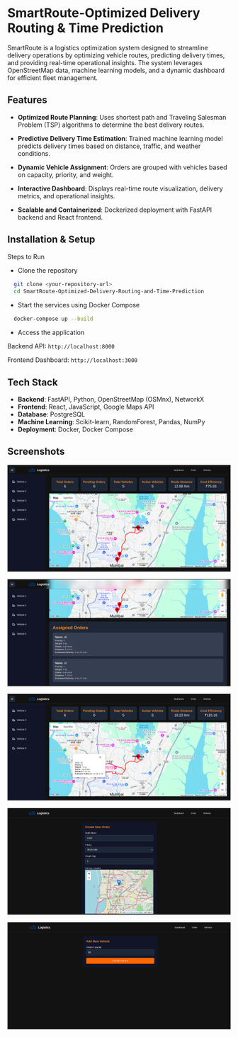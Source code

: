 # SmartRoute-Optimized Delivery Routing & Time Prediction



SmartRoute is a logistics optimization system designed to streamline delivery operations by optimizing vehicle routes, predicting delivery times, and providing real-time operational insights. The system leverages OpenStreetMap data, machine learning models, and a dynamic dashboard for efficient fleet management.


## Features

- **Optimized Route Planning**: Uses shortest path and Traveling Salesman Problem (TSP) algorithms to determine the best delivery routes.

- **Predictive Delivery Time Estimation**: Trained machine learning model predicts delivery times based on distance, traffic, and weather conditions.

- **Dynamic Vehicle Assignment**: Orders are grouped with vehicles based on capacity, priority, and weight.

- **Interactive Dashboard**: Displays real-time route visualization, delivery metrics, and operational insights.

- **Scalable and Containerized**: Dockerized deployment with FastAPI backend and React frontend.


## Installation & Setup

Steps to Run

- Clone the repository
```bash
  git clone <your-repository-url>
  cd SmartRoute-Optimized-Delivery-Routing-and-Time-Prediction
```

- Start the services using Docker Compose
```bash
  docker-compose up --build
```
- Access the application
  
Backend API: ``` http://localhost:8000 ```

Frontend Dashboard: ``` http://localhost:3000 ```
    
## Tech Stack

- **Backend**: FastAPI, Python, OpenStreetMap (OSMnx), NetworkX
- **Frontend**: React, JavaScript, Google Maps API
- **Database**: PostgreSQL
- **Machine Learning**: Scikit-learn, RandomForest, Pandas, NumPy
- **Deployment**: Docker, Docker Compose


## Screenshots

![App Screenshot](https://github.com/Vijay2101/SmartRoute-Optimized-Delivery-Routing-and-Time-Prediction/blob/main/images/Screenshot%20from%202025-01-28%2011-25-18.png?raw=true)

![App Screenshot](https://github.com/Vijay2101/SmartRoute-Optimized-Delivery-Routing-and-Time-Prediction/blob/main/images/Screenshot%20from%202025-01-28%2011-25-44.png?raw=true)

![App Screenshot](https://github.com/Vijay2101/SmartRoute-Optimized-Delivery-Routing-and-Time-Prediction/blob/main/images/Screenshot%20from%202025-01-28%2011-26-06.png?raw=true)

![App Screenshot](https://github.com/Vijay2101/SmartRoute-Optimized-Delivery-Routing-and-Time-Prediction/blob/main/images/Screenshot%20from%202025-01-28%2011-26-35.png?raw=true)

![App Screenshot](https://github.com/Vijay2101/SmartRoute-Optimized-Delivery-Routing-and-Time-Prediction/blob/main/images/Screenshot%20from%202025-01-28%2011-26-43.png?raw=true)

